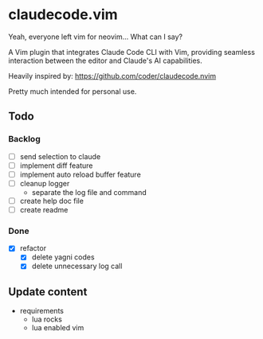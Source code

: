 # claudecode.vim

Yeah, everyone left vim for neovim... What can I say?

A Vim plugin that integrates Claude Code CLI with Vim, providing seamless interaction between the editor and Claude's AI capabilities.

Heavily inspired by: https://github.com/coder/claudecode.nvim

Pretty much intended for personal use.

## Todo
### Backlog
- [ ] send selection to claude
- [ ] implement diff feature
- [ ] implement auto reload buffer feature
- [ ] cleanup logger
    - separate the log file and command
- [ ] create help doc file
- [ ] create readme

### Done
- [x] refactor
    - [x] delete yagni codes
    - [x] delete unnecessary log call

## Update content
- requirements
    - lua rocks
    - lua enabled vim
